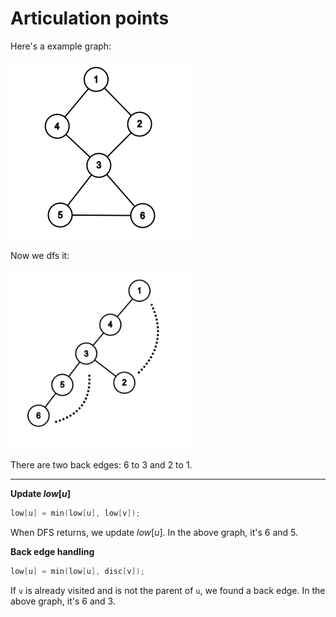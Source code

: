 # Articulation points

Here's a example  graph:

![](ap1.png)

Now we dfs it:

![](ap2.png)

There are two back edges: $6$ to $3$ and $2$ to $1$.

---

**Update $low[u]$**

```c++
low[u] = min(low[u], low[v]);
```

When DFS returns, we update $low[u]$. In the above graph, it's $6$ and $5$.

**Back edge handling**

```c++
low[u] = min(low[u], disc[v]);
```

If `v` is already visited and is not the parent of `u`, we found a back edge. In the above graph, it's $6$ and $3$.
